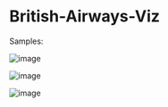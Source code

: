# British-Airways-Viz

Samples:

![image](https://github.com/user-attachments/assets/3d6621af-6e69-49c0-873e-20cc27005dae)

![image](https://github.com/user-attachments/assets/a47a84be-5452-4425-a556-8d3832ecb124)

![image](https://github.com/user-attachments/assets/2fd450d4-1539-4bcc-963d-525a07f269ce)

